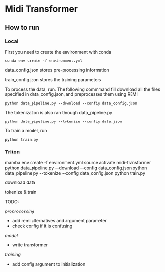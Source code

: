 # Midi Transformer

## How to run

### Local

First you need to create the environment with conda

`conda env create -f environment.yml`

data_config.json stores pre-processing information

train_config.json stores the training parameters

To process the data, run. The following commmand fill download all the files specified in data_config.json, and preprocesses them using REMI

`python data_pipeline.py --download --config data_config.json`

The tokenization is also ran through data_pipeline.py

`python data_pipeline.py --tokenize --config data.json`

To train a model, run

`python train.py`

### Triton

mamba env create -f environment.yml
source activate midi-transformer
python data_pipeline.py --download --config data_config.json
python data_pipeline.py --tokenize --config data_config.json
python train.py

download data

tokenize & train

TODO:

*preprocessing*
- add remi alternatives and argument parameter
- check config if it is confusing

*model*
- write transformer

*training*
- add config argument to initialization


